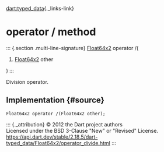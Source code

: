 [dart:typed\_data](../../dart-typed_data/dart-typed_data-library){._links-link}

operator / method
=================

::: {.section .multi-line-signature}
[Float64x2](../float64x2-class) operator /(

1.  [Float64x2](../float64x2-class) other

)
:::

Division operator.

Implementation {#source}
--------------

``` {.language-dart data-language="dart"}
Float64x2 operator /(Float64x2 other);
```

::: {._attribution}
© 2012 the Dart project authors\
Licensed under the BSD 3-Clause \"New\" or \"Revised\" License.\
<https://api.dart.dev/stable/2.18.5/dart-typed_data/Float64x2/operator_divide.html>
:::
